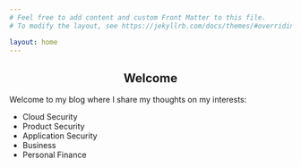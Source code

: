 ```yaml
---
# Feel free to add content and custom Front Matter to this file.
# To modify the layout, see https://jekyllrb.com/docs/themes/#overriding-theme-defaults

layout: home
---
```

## <center><a id="welcome"></a>Welcome</center>
Welcome to my blog where I share my thoughts on my interests: 
- Cloud Security
- Product Security
- Application Security
- Business
- Personal Finance